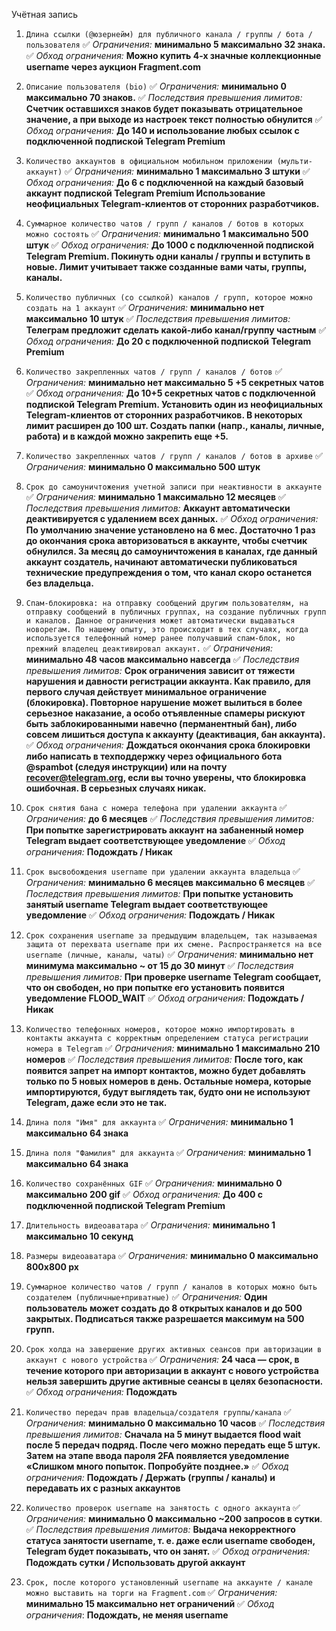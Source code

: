 Учётная запись

1. `Длина ссылки (@юзернейм) для публичного канала / группы / бота / пользователя`
	✅ *Ограничения:* **минимально 5 максимально 32 знака.**
	✅ *Обход ограничения:* **Можно купить 4-х значные коллекционные username через аукцион Fragment.com**
	
2. `Описание пользователя (bio)`
	✅ *Ограничения:* **минимально 0 максимально 70 знаков.**
	✅ *Последствия превышения лимитов:* **Счетчик оставшихся знаков будет показывать отрицательное значение, а при выходе из настроек текст полностью обнулится**
	✅ *Обход ограничения:* **До 140 и использование любых ссылок с подключенной подпиской Telegram Premium**
	
3. `Количество аккаунтов в официальном мобильном приложении (мульти-аккаунт)`
	✅ *Ограничения:* **минимально 1 максимально 3 штуки**
	✅ *Обход ограничения:* **До 6 с подключенной на каждый базовый аккаунт подпиской Telegram Premium Использование неофициальных Telegram-клиентов от сторонних разработчиков.**
	
4. `Суммарное количество чатов / групп / каналов / ботов в которых можно состоять`
	✅ *Ограничения:* **минимально 1 максимально  500 штук**
	✅ *Обход ограничения:* **До 1000 с подключенной подпиской Telegram Premium. Покинуть одни каналы / группы и вступить в новые. Лимит учитывает также созданные вами чаты, группы, каналы.**
	
5. `Количество публичных (со ссылкой) каналов / групп, которое можно создать на 1 аккаунт`
	✅ *Ограничения:* **минимально нет максимально  10 штук**
	✅ *Последствия превышения лимитов:* **Телеграм предложит сделать какой-либо канал/группу частным**
	✅ *Обход ограничения:* **До 20 с подключенной подпиской Telegram Premium**
	
6. `Количество закрепленных чатов / групп / каналов / ботов`
	✅ *Ограничения:* **минимально нет максимально  5 +5 секретных чатов**
	✅ *Обход ограничения:* **До 10+5 секретных чатов с подключенной подпиской Telegram Premium. Установить один из неофициальных Telegram-клиентов от сторонних разработчиков. В некоторых лимит расширен до 100 шт. Создать папки (напр., каналы, личные, работа) и в каждой можно закрепить еще +5.**
	
7. `Количество закрепленных чатов / групп / каналов / ботов в архиве`
	✅ *Ограничения:* **минимально 0 максимально  500 штук**
	
8. `Срок до самоуничтожения учетной записи при неактивности в аккаунте`
	✅ *Ограничения:* **минимально 1 максимально  12 месяцев**
	✅ *Последствия превышения лимитов:* **Аккаунт автоматически деактивируется с удалением всех данных.**
	✅ *Обход ограничения:* **По умолчанию значение установлено на 6 мес. Достаточно 1 раз до окончания срока авторизоваться в аккаунте, чтобы счетчик обнулился. За месяц до самоуничтожения в каналах, где данный аккаунт создатель, начинают автоматически публиковаться технические предупреждения о том, что канал скоро останется без владельца.**
	
9. `Спам-блокировка: на отправку сообщений другим пользователям, на отправку сообщений в публичных группах, на создание публичных групп и каналов. Данное ограничения может автоматически выдаваться новорегам. По нашему опыту, это происходит в тех случаях, когда используется телефонный номер ранее получавший спам-блок, но прежний владелец деактивировал аккаунт.`
	✅ *Ограничения:* **минимально 48 часов максимально  навсегда**
	✅ *Последствия превышения лимитов:*  **Срок ограничения зависит от тяжести нарушения и давности регистрации аккаунта. Как правило, для первого случая действует минимальное ограничение (блокировка). Повторное нарушение может вылиться в более серьезное наказание, а особо отъявленные спамеры рискуют быть заблокированными навечно (перманентный бан), либо совсем лишиться доступа к аккаунту (деактивация, бан аккаунта).**
	✅ *Обход ограничения:* **Дождаться окончания срока блокировки либо написать в техподдержку через официального бота @spambot (следуя инструкции) или на почту recover@telegram.org, если вы точно уверены, что блокировка ошибочная. В серьезных случаях никак.**
	
10. `Срок снятия бана с номера телефона при удалении аккаунта`
	✅ *Ограничения:* **до  6 месяцев**
	✅ *Последствия превышения лимитов:* **При попытке зарегистрировать аккаунт на забаненный номер Telegram выдает соответствующее уведомление**
	✅ *Обход ограничения:* **Подождать / Никак**
	
11. `Срок высвобождения username при удалении аккаунта владельца`
	✅ *Ограничения:* **минимально 6 месяцев максимально  6 месяцев**
	✅ *Последствия превышения лимитов:* **При попытке установить занятый username Telegram выдает соответствующее уведомление**
	✅ *Обход ограничения:* **Подождать / Никак**
	
12. `Срок сохранения username за предыдущим владельцем, так называемая защита от перехвата username при их смене. Распространяется на все username (личные, каналы, чаты)`
	✅ *Ограничения:* **минимально нет минимума максимально  ~ от 15 до 30 минут**
	✅ *Последствия превышения лимитов:* **При проверке username Telegram сообщает, что он свободен, но при попытке его установить появится уведомление FLOOD_WAIT**
	✅ *Обход ограничения:* **Подождать / Никак**
	
13. `Количество телефонных номеров, которое можно импортировать в контакты аккаунта с корректным определением статуса регистрации номера в Telegram`
	✅ *Ограничения:* **минимально 1 максимально  210 номеров**
	✅ *Последствия превышения лимитов:* **После того, как появится запрет на импорт контактов, можно будет добавлять только по 5 новых номеров в день. Остальные номера, которые импортируются, будут выглядеть так, будто они не используют Telegram, даже если это не так.**
	
14. `Длина поля "Имя" для аккаунта`
	✅ *Ограничения:* **минимально 1 максимально  64 знака**
	
15. `Длина поля "Фамилия" для аккаунта`
	✅ *Ограничения:* **минимально 1 максимально  64 знака**
	
16. `Количество сохранённых GIF`
	✅ *Ограничения:* **минимально 0 максимально 200 gif**
	✅ *Обход ограничения:* **До 400 с подключенной подпиской Telegram Premium**
	
17. `Длительность видеоаватара`
	✅ *Ограничения:* **минимально 1 максимально  10 секунд**
	
18. `Размеры видеоаватара`
	✅ *Ограничения:* **минимально 0 максимально 800x800 px**
	
19. `Суммарное количество чатов / групп / каналов в которых можно быть создателем (публичные+приватные)`
	✅ *Ограничения:* **Один пользователь может создать до 8 открытых каналов и до 500 закрытых. Подписаться также разрешается максимум на 500 групп.**
	
20. `Срок холда на завершение других активных сеансов при авторизации в аккаунт с нового устройства`
	✅ *Ограничения:* **24 часа — срок, в течение которого при авторизации в аккаунт с нового устройства нельзя завершить другие активные сеансы в целях безопасности.**
	✅ *Обход ограничения:* **Подождать**
	
21. `Количество передач прав владельца/создателя группы/канала`
	✅ *Ограничения:* **минимально 0 максимально  10 часов**
	✅ *Последствия превышения лимитов:* **Сначала на 5 минут выдается flood wait после 5 передач подряд. После чего можно передать еще 5 штук. Затем на этапе ввода пароля 2FA появляется уведомление «Слишком много попыток. Попробуйте позднее.»**
	✅ *Обход ограничения:* **Подождать / Держать (группы / каналы) и передавать их с разных аккаунтов**
	
22. `Количество проверок username на занятость с одного аккаунта`
	✅ *Ограничения:* **минимально 0 максимально ~200 запросов в сутки**.
	✅ *Последствия превышения лимитов:* **Выдача некорректного статуса занятости username, т. е. даже если username свободен, Telegram будет показывать, что он занят.**
	✅ *Обход ограничения:* **Подождать сутки / Использовать другой аккаунт**
	
23. `Срок, после которого установленный username на аккаунте / канале можно выставить на торги на Fragment.com`
	✅ *Ограничения:* **минимально 15 максимально  нет ограничений**
	✅ *Обход ограничения*: **Подождать, не меняя username**

